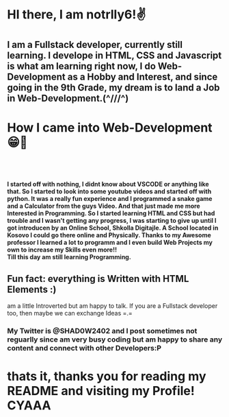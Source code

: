 <h1>HI there, I am notrlly6!✌️</h1>
<h2>I am a Fullstack developer, currently still learning. I develope in HTML, CSS and Javascript is what am learning right now, I do Web-Development as a Hobby and Interest, and since going in the 9th Grade, my dream is to land a Job in Web-Development.(^///^)</h2>

<h1>How I came into Web-Development😁🙌</h1>
<br><br>

<h4>I started off with nothing, I didnt know about VSCODE or anything like that. So I started to look into some youtube videos and started off with python. It was a really fun experience and I programmed a snake game and a Calculator from the guys Video. And that just made me more Interested in Programming. So I started learning HTML and CSS but had trouble and I wasn't getting any progress, I was starting to give up until I got introducen by an Online School, Shkolla Digitajle. A School located in Kosovo I could go there online and Physically. Thanks to my Awesome professor I learned a lot to programm and I even build Web Projects my own to increase my Skills even more!!<br> Till this day am still learning Programming. </h4>
<h2>Fun fact: everything is Written with HTML Elements :) </h2>


<p>am a little Introverted but am happy to talk. If you are a Fullstack developer too, then maybe we can exchange Ideas =.=</p>

<h3>My Twitter is @SHAD0W2402 and I post sometimes not reguarlly since am very busy coding but am happy to share any content and connect with other Developers:P</h3>


<h1>thats it, thanks you for reading my README and visiting my Profile!
CYAAA</h1


